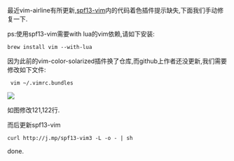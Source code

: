 最近vim-airline有所更新,[spf13-vim](http://vim.spf13.com)内的代码着色插件提示缺失,下面我们手动修复一下.

ps:使用spf13-vim需要with lua的vim依赖,请如下安装:

` brew install vim --with-lua `

因为此前的vim-color-solarized插件换了仓库,而github上作者还没更新,我们需要修改如下文件:

`  vim ~/.vimrc.bundles `

![](https://o4dyfn0ef.qnssl.com/image/Screen%20Shot%202016-02-09%20at%2023.03.18.png?imageView2/2/h/600)

如图修改121,122行.

而后更新spf13-vim

` curl http://j.mp/spf13-vim3 -L -o - | sh `

done.